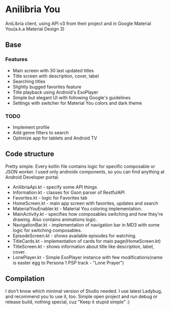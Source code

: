 # Anilibria You

AniLibria client, using API v3 from their project and in Google Material You(a.k.a Material Design 3)

## Base
### Features
- Main screen with 30 last updated titles
- Title screen with description, cover, label
- Searching titles
- Slightly bugged favorites feature
- Title playback using Android's ExoPlayer
- Simple but elegant UI with following Google's guidelines
- Settings with switcher for Material You colors and dark theme

### TODO
- Implement profile
- Add genre filters to search
- Optimize app for tablets and Android TV

## Code structure
Pretty simple. Every kotlin file contains logic for specific composable or JSON worker. I used only androidx components, so you can find anything at Android Developer portal.
- AnilibriaApi.kt - specify some API things
- Information.kt - classes for Gson parser of RestfulAPI
- Favorites.kt - logic for Favorites tab
- HomeScreen.kt - main app screen with favorites, updates and search
- MaterialYouEnabler.kt - Material You coloring implementation.
- MainActivity.kt - specifies how composables switching and how they're drawing. Also contains animations logic.
- NavigationBar.kt - implementation of navigation bar in MD3 with some logic for switching composables.
- EpisodeScreen.kt - shows available episodes for watching.
- TitleCards.kt - implementation of cards for main page(HomeScreen.kt)
- TitleScreen.kt - shows information about title like description, label, cover.
- LonePlayer.kt - Simple ExoPlayer instance with few modifications(name is easter egg to Persona 1 PSP track - "Lone Prayer")

## Compilation
I don't know which minimal version of Studio needed. I use latest Ladybug, and recommend you to use it, too.
Simple open project and run debug or release build, nothing special, cuz "Keep it stupid simple" :)
